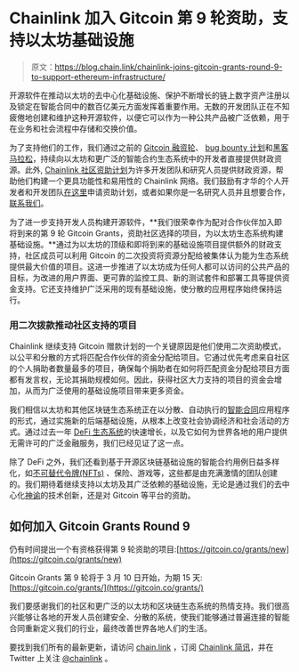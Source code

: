 # Chainlink 加入 Gitcoin 第 9 轮资助，支持以太坊基础设施

> 原文：<https://blog.chain.link/chainlink-joins-gitcoin-grants-round-9-to-support-ethereum-infrastructure/>

开源软件在推动以太坊的去中心化基础设施、保护不断增长的链上数字资产注册以及锁定在智能合同中的数百亿美元方面发挥着重要作用。无数的开发团队正在不知疲倦地创建和维护这种开源软件，以便它可以作为一种公共产品被广泛依赖，用于在业务和社会流程中存储和交换价值。

为了支持他们的工作，我们通过之前的 [Gitcoin 融资轮](https://blog.chain.link/chainlink-participating-in-gitcoin-grants-round-8-to-support-ethereum-infrastructure/)、 [bug bounty 计划](https://blog.chain.link/expanding-the-chainlink-bug-bounty-program-onto-gitcoin/)和[黑客马拉松](https://blog.chain.link/congratulations-to-the-winners-of-the-chainlink-virtual-hackathon-2020/)，持续向以太坊和更广泛的智能合约生态系统中的开发者直接提供财政资源。此外, [Chainlink 社区资助计划](https://blog.chain.link/introducing-the-chainlink-community-grant-program/)为许多开发团队和研究人员提供财政资源，帮助他们构建一个更具功能性和易用性的 Chainlink 网络。我们鼓励有才华的个人开发者和开发团队[在这里](https://chainlinkgrants.typeform.com/to/efEbsq)申请资助计划，或者如果你是一名研究人员并且想要合作，[联系我们](/cdn-cgi/l/email-protection#55273026303427363d15363d343c3b393c3b3e393437267b363a38)。

为了进一步支持开发人员构建开源软件，**我们很荣幸作为配对合作伙伴加入即将到来的第 9 轮 Gitcoin Grants，资助社区选择的项目，为以太坊生态系统构建基础设施。**通过为以太坊的顶级和即将到来的基础设施项目提供额外的财政支持，社区成员可以利用 Gitcoin 的二次投资将资源分配给被集体认为能为生态系统提供最大价值的项目。这进一步推进了以太坊成为任何人都可以访问的公共产品的目标，为改进的用户界面、更可靠的监控工具、新的测试套件和部署工具等提供资金支持。它还支持维护广泛采用的现有基础设施，使分散的应用程序始终保持运行。

### 用二次拨款推动社区支持的项目

Chainlink 继续支持 Gitcoin 赠款计划的一个关键原因是他们使用二次资助模式，以公平和分散的方式将匹配合作伙伴的资金分配给项目。它通过优先考虑来自社区的个人捐助者数量最多的项目，确保每个捐助者在如何将匹配资金分配给项目方面都有发言权，无论其捐助规模如何。因此，获得社区大力支持的项目的资金会增加，从而为广泛使用的基础设施项目带来更多资金。

我们相信以太坊和其他区块链生态系统正在以分散、自动执行的[智能合同](https://chain.link/education/smart-contracts)应用程序的形式，通过实施新的后端基础设施，从根本上改变社会协调经济和社会活动的方式。通过过去一年 [DeFi 生态系统](https://blog.chain.link/analyzing-the-defi-ecosystem-and-the-many-ways-chainlink-can-accelerate-adoption/)的快速增长，以及它如何为世界各地的用户提供无需许可的广泛金融服务，我们已经见证了这一点。

除了 DeFi 之外，我们还看到基于开源区块链基础设施的智能合约用例日益多样化，如[不可替代令牌(NFTs)](https://chain.link/education/nfts) 、保险、游戏等，这些都是由充满激情的团队创建的。我们期待着继续支持以太坊及其广泛依赖的基础设施，无论是通过我们的去中心化[神谕](https://chain.link/education/blockchain-oracles)的技术创新，还是对 Gitcoin 等平台的资助。

## 如何加入 Gitcoin Grants Round 9

仍有时间提出一个有资格获得第 9 轮资助的项目:[https://gitcoin.co/grants/new](https://gitcoin.co/grants/new)

Gitcoin Grants 第 9 轮将于 3 月 10 日开始，为期 15 天:[https://gitcoin.co/grants/](https://gitcoin.co/grants/)

我们要感谢我们的社区和更广泛的以太坊和区块链生态系统的热情支持。我们很高兴能够让各地的开发人员创建安全、分散的系统，使我们能够通过普遍连接的智能合同重新定义我们的行业，最终改善世界各地人们的生活。

要找到我们所有的最新更新，请访问 [chain.link](https://chain.link/) ，订阅 [Chainlink 简讯](https://chn.lk/newsletter)，并在 Twitter 上关注 [@chainlink](http://www.twitter.com/chainlink) 。